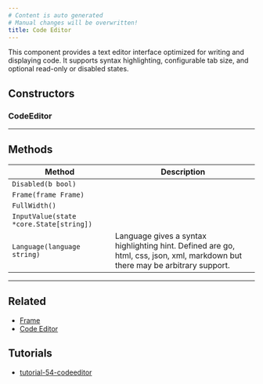 ```yaml
---
# Content is auto generated
# Manual changes will be overwritten!
title: Code Editor
---
```

This component provides a text editor interface
optimized for writing and displaying code. It supports syntax highlighting,
configurable tab size, and optional read-only or disabled states.

## Constructors
### CodeEditor

---
## Methods
| Method | Description |
|--------| ------------|
| `Disabled(b bool)` |  |
| `Frame(frame Frame)` |  |
| `FullWidth()` |  |
| `InputValue(state *core.State[string])` |  |
| `Language(language string)` | Language gives a syntax highlighting hint. Defined are go, html, css, json, xml, markdown but there may be arbitrary support. |
---
## Related

- [Frame](../../layout/frame/)
- [Code Editor](../../composite/code_editor/)

## Tutorials
- [tutorial-54-codeeditor](../../../examples/tutorial-54-codeeditor)

